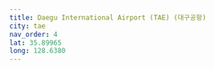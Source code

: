 ```yaml
---
title: Daegu International Airport (TAE) (대구공항)
city: tae
nav_order: 4
lat: 35.89965
long: 128.6380
---
```

